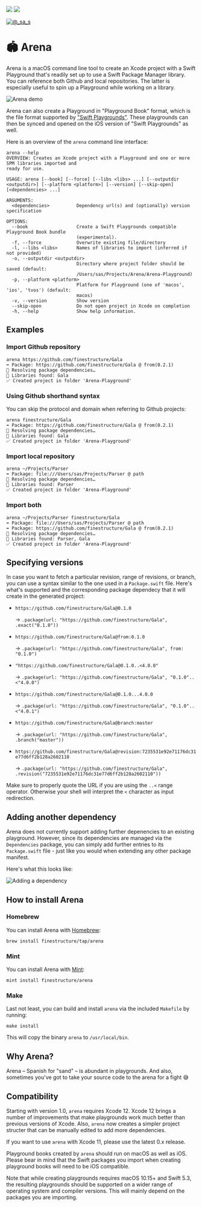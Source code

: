[![](https://img.shields.io/endpoint?url=https%3A%2F%2Fswiftpackageindex.com%2Fapi%2Fpackages%2Ffinestructure%2FArena%2Fbadge%3Ftype%3Dswift-versions)](https://swiftpackageindex.com/finestructure/Arena)
[![](https://img.shields.io/endpoint?url=https%3A%2F%2Fswiftpackageindex.com%2Fapi%2Fpackages%2Ffinestructure%2FArena%2Fbadge%3Ftype%3Dplatforms)](https://swiftpackageindex.com/finestructure/Arena)

[![@_sa_s](https://img.shields.io/badge/Twitter-@_sa_s-3e8bb0.svg?style=flat)](https://twitter.com/_sa_s)

# 🏟 Arena

Arena is a macOS command line tool to create an Xcode project with a Swift Playground that's readily set up to use a Swift Package Manager library. You can reference both Github and local repositories. The latter is especially useful to spin up a Playground while working on a library.

![Arena demo](misc/Arena-demo-1.0.0.gif)

Arena can also create a Playground in "Playground Book" format, which is the file format supported by ["Swift Playgrounds"](https://apps.apple.com/app/swift-playgrounds/id1496833156). These playgrounds can then be synced and opened on the iOS version of "Swift Playgrounds" as well.

Here is an overview of the `arena` command line interface:

```
arena --help
OVERVIEW: Creates an Xcode project with a Playground and one or more SPM libraries imported and
ready for use.

USAGE: arena [--book] [--force] [--libs <libs> ...] [--outputdir <outputdir>] [--platform <platform>] [--version] [--skip-open] [<dependencies> ...]

ARGUMENTS:
  <dependencies>          Dependency url(s) and (optionally) version specification

OPTIONS:
  --book                  Create a Swift Playgrounds compatible Playground Book bundle
                          (experimental).
  -f, --force             Overwrite existing file/directory
  -l, --libs <libs>       Names of libraries to import (inferred if not provided)
  -o, --outputdir <outputdir>
                          Directory where project folder should be saved (default:
                          /Users/sas/Projects/Arena/Arena-Playground)
  -p, --platform <platform>
                          Platform for Playground (one of 'macos', 'ios', 'tvos') (default:
                          macos)
  -v, --version           Show version
  --skip-open             Do not open project in Xcode on completion
  -h, --help              Show help information.
```

## Examples

### Import Github repository

```
arena https://github.com/finestructure/Gala
➡️ Package: https://github.com/finestructure/Gala @ from(0.2.1)
🔧 Resolving package dependencies… 
📔 Libraries found: Gala
✅ Created project in folder 'Arena-Playground'
```

### Using Github shorthand syntax

You can skip the protocol and domain when referring to Github projects:

```
arena finestructure/Gala
➡️ Package: https://github.com/finestructure/Gala @ from(0.2.1)
🔧 Resolving package dependencies…
📔 Libraries found: Gala
✅ Created project in folder 'Arena-Playground'
```


### Import local repository

```
arena ~/Projects/Parser
➡️ Package: file:///Users/sas/Projects/Parser @ path
🔧 Resolving package dependencies…
📔 Libraries found: Parser
✅ Created project in folder 'Arena-Playground'
```

### Import both

```
arena ~/Projects/Parser finestructure/Gala
➡️ Package: file:///Users/sas/Projects/Parser @ path
➡️ Package: https://github.com/finestructure/Gala @ from(0.2.1)
🔧 Resolving package dependencies…
📔 Libraries found: Parser, Gala
✅ Created project in folder 'Arena-Playground'
```

## Specifying versions

In case you want to fetch a particular revision, range of revisions, or branch, you can use a syntax similar to the one used in a `Package.swift` file. Here's what's supported and the corresponding package dependecy that it will create in the generated project:

- `https://github.com/finestructure/Gala@0.1.0`
  
  → `.package(url: "https://github.com/finestructure/Gala", .exact("0.1.0"))`

- `https://github.com/finestructure/Gala@from:0.1.0`
  
  → `.package(url: "https://github.com/finestructure/Gala", from: "0.1.0")`

- `"https://github.com/finestructure/Gala@0.1.0..<4.0.0"`

  → `.package(url: "https://github.com/finestructure/Gala", "0.1.0"..<"4.0.0")`

- `https://github.com/finestructure/Gala@0.1.0...4.0.0` 

  → `.package(url: "https://github.com/finestructure/Gala", "0.1.0"..<"4.0.1")`

- `https://github.com/finestructure/Gala@branch:master` 

  → `.package(url: "https://github.com/finestructure/Gala", .branch("master"))`

- `https://github.com/finestructure/Gala@revision:7235531e92e71176dc31e77d6ff2b128a2602110` 

  → `.package(url: "https://github.com/finestructure/Gala", .revision("7235531e92e71176dc31e77d6ff2b128a2602110"))`

Make sure to properly quote the URL if you are using the `..<` range operator. Otherwise your shell will interpret the `<` character as input redirection.

## Adding another dependency

Arena does not currently support adding further depenencies to an existing playground. However, since its dependencies are managed via the `Dependencies` package, you can simply add further entries to its `Package.swift` file - just like you would when extending any other package manifest.

Here's what this looks like:

![Adding a dependency](misc/Arena-add-dependency.gif)

## How to install Arena

### Homebrew

You can install Arena with [Homebrew](https://brew.sh):

```
brew install finestructure/tap/arena
```

### Mint

You can install Arena with [Mint](https://github.com/yonaskolb/Mint):

```
mint install finestructure/arena
```

### Make

Last not least, you can build and install `arena` via the included `Makefile` by running:

```
make install
```

This will copy the binary `arena` to `/usr/local/bin`.

## Why Arena?

Arena – Spanish for "sand" – is abundant in playgrounds. And also, sometimes you've got to take your source code to the arena for a fight 😅

## Compatibility

Starting with version 1.0, `arena` requires Xcode 12. Xcode 12 brings a number of improvements that make playgrounds work much better than previous versions of Xcode. Also, `arena` now creates a simpler project structer that can be manually edited to add more dependencies.

If you want to use `arena` with Xcode 11, please use the latest 0.x release.

Playground books created by `arena` should run on macOS as well as iOS. Please bear in mind that the Swift packages you import when creating playground books will need to be iOS compatible.

Note that while creating playgrounds requires macOS 10.15+ and Swift 5.3, the resulting playgrounds should be supported on a wider range of operating system and compiler versions. This will mainly depend on the packages you are importing.

